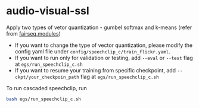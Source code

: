 # audio-visual-ssl
Apply two types of vetor quantization - gumbel softmax and k-means (refer from [fairseq.modules](https://github.com/pytorch/fairseq/tree/main/fairseq/modules))

* If you want to change the type of vector quantization, please modify the config yaml file under `config/speechclip_c/train_flickr.yaml`.
* If you want to run only for validation or testing, add `--eval` or `--test` flag at `egs/run_speechclip_c.sh`
* If you want to resume your training from specific checkpoint, add `--ckpt/your_checkpoin_path` flag at  `egs/run_speechclip_c.sh`

To run cascaded speechclip, run
```bash
bash egs/run_speechclip_c.sh

```